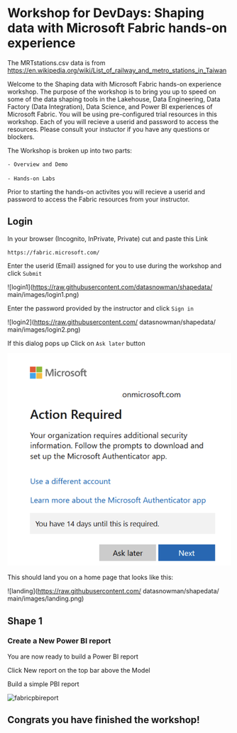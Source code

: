 # Workshop for DevDays: Shaping data with Microsoft Fabric hands-on experience

The MRTstations.csv data is from 
https://en.wikipedia.org/wiki/List_of_railway_and_metro_stations_in_Taiwan

Welcome to the Shaping data with Microsoft Fabric hands-on experience workshop.  The purpose of the workshop is to bring you up to speed on some of the data shaping tools in the Lakehouse, Data Engineering, Data Factory (Data Integration), Data Science, and Power BI experiences of Microsoft Fabric.  You will be using pre-configured trial resources in this workshop.  Each of you will recieve a userid and password to access the resources.  Please consult your instuctor if you have any questions or blockers.

The Workshop is broken up into two parts:

    - Overview and Demo

    - Hands-on Labs

Prior to starting the hands-on activites you will recieve a userid and password to access the Fabric resources from your instructor.

## Login

In your browser (Incognito, InPrivate, Private) cut and paste this Link

```
https://fabric.microsoft.com/
```
 
Enter the userid (Email) assigned for you to use during the workshop and click `Submit`

![login1](https://raw.githubusercontent.com/datasnowman/shapedata/
main/images/login1.png)

Enter the password provided by the instructor and click `Sign in`

![login2](https://raw.githubusercontent.com/
datasnowman/shapedata/
main/images/login2.png)

If this dialog pops up Click on `Ask later` button

![asklater](https://github.com/DataSnowman/shapedata/blob/main/images/asklater.png)

This should land you on a home page that looks like this:

![landing](https://raw.githubusercontent.com/
datasnowman/shapedata/
main/images/landing.png)

## Shape 1 


### Create a New Power BI report

You are now ready to build a Power BI report

Click New report on the top bar above the Model

Build a simple PBI report

![fabricpbireport](https://raw.githubusercontent.com/datasnowman/shapedata/main/images/fabricpbireport.png)


## Congrats you have finished the workshop!